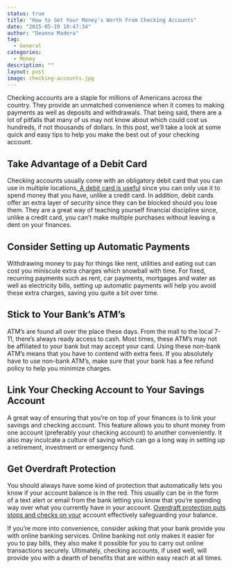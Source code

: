 ```yaml
---
status: true
title: "How to Get Your Money's Worth From Checking Accounts"
date: "2015-05-19 10:47:34"
author: "Deanna Madera"
tag:
  - General
categories:
  - Money
description: ""
layout: post
image: checking-accounts.jpg
---
```


Checking accounts are a staple for millions of Americans across the country. They provide an unmatched convenience when it comes to making payments as well as deposits and withdrawals. That being said, there are a lot of pitfalls that many of us may not know about which could cost us hundreds, if not thousands of dollars. In this post, we’ll take a look at some quick and easy tips to help you make the best out of your checking account.

## Take Advantage of a Debit Card

Checking accounts usually come with an obligatory debit card that you can use in multiple locations[. A debit card is useful](https://www.quickenloans.com/blog/debit-cards-convenience-hassle) since you can only use it to spend money that you have, unlike a credit card. In addition, debit cards offer an extra layer of security since they can be blocked should you lose them. They are a great way of teaching yourself financial discipline since, unlike a credit card, you can’t make multiple purchases without leaving a dent on your finances.

## Consider Setting up Automatic Payments

Withdrawing money to pay for things like rent, utilities and eating out can cost you miniscule extra charges which snowball with time. For fixed, recurring payments such as rent, car payments, mortgages and water as well as electricity bills, setting up automatic payments will help you avoid these extra charges, saving you quite a bit over time.

## Stick to Your Bank’s ATM’s

ATM’s are found all over the place these days. From the mall to the local 7-11, there’s always ready access to cash. Most times, these ATM’s may not be affiliated to your bank but may accept your card. Using these non-bank ATM’s means that you have to contend with extra fees. If you absolutely have to use non-bank ATM’s, make sure that your bank has a fee refund policy to help you minimize charges.

## Link Your Checking Account to Your Savings Account

A great way of ensuring that you’re on top of your finances is to link your savings and checking account. This feature allows you to shunt money from one account (preferably your checking account) to another conveniently. It also may inculcate a culture of saving which can go a long way in setting up a retirement, investment or emergency fund.

## Get Overdraft Protection

You should always have some kind of protection that automatically lets you know if your account balance is in the red. This usually can be in the form of a text alert or email from the bank letting you know that you’re spending way over what you currently have in your account. [Overdraft protection puts stops and checks on your](https://money.usnews.com/money/blogs/my-money/2015/01/27/is-overdraft-protection-real-a-look-at-the-big-4-banks) account effectively safeguarding your balance.

If you’re more into convenience, consider asking that your bank provide you with online banking services. Online banking not only makes it easier for you to pay bills, they also make it possible for you to carry out online transactions securely. Ultimately, checking accounts, if used well, will provide you with a dearth of benefits that are within easy reach at all times.
